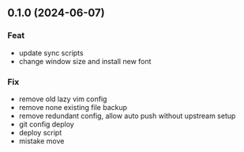 ## 0.1.0 (2024-06-07)

### Feat

- update sync scripts
- change window size and install new font

### Fix

- remove old lazy vim config
- remove none existing file backup
- remove redundant config, allow auto push without upstream setup
- git config deploy
- deploy script
- mistake move
